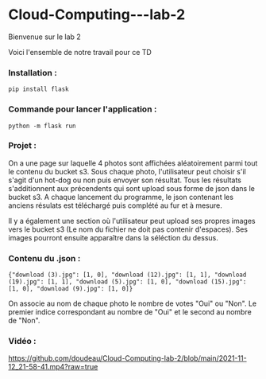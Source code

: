 # Cloud-Computing---lab-2

Bienvenue sur le lab 2

Voici l'ensemble de notre travail pour ce TD
### Installation :
```pip install flask```

### Commande pour lancer l'application :
```python -m flask run```

### Projet :
On a une page sur laquelle 4 photos sont affichées aléatoirement parmi tout le contenu du bucket s3.
Sous chaque photo, l'utilisateur peut choisir s'il s'agit d'un hot-dog ou non puis envoyer son résultat.
Tous les résultats s'additionnent aux précendents qui sont upload sous forme de json dans le bucket s3.
A chaque lancement du programme, le json contenant les anciens résulats est téléchargé puis complété au fur et à mesure.

Il y a également une section où l'utilisateur peut upload ses propres images vers le bucket s3 (Le nom du fichier ne doit pas contenir d'espaces).
Ses images pourront ensuite apparaître dans la séléction du dessus.

### Contenu du .json :
```{"download (3).jpg": [1, 0], "download (12).jpg": [1, 1], "download (19).jpg": [1, 1], "download (5).jpg": [1, 0], "download (15).jpg": [1, 0], "download (9).jpg": [1, 0]}```

On associe au nom de chaque photo le nombre de votes "Oui" ou "Non". Le premier indice correspondant au nombre de "Oui" et le second au nombre de "Non".

### Vidéo :
https://github.com/doudeau/Cloud-Computing-lab-2/blob/main/2021-11-12_21-58-41.mp4?raw=true
